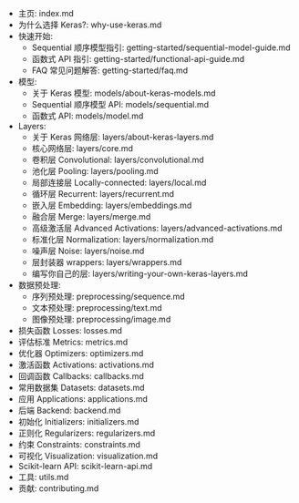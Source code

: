 - 主页: index.md
- 为什么选择 Keras?: why-use-keras.md
- 快速开始:
  - Sequential 顺序模型指引: getting-started/sequential-model-guide.md
  - 函数式 API 指引: getting-started/functional-api-guide.md
  - FAQ 常见问题解答: getting-started/faq.md
- 模型:
  - 关于 Keras 模型: models/about-keras-models.md
  - Sequential 顺序模型 API: models/sequential.md
  - 函数式 API: models/model.md
- Layers:
  - 关于 Keras 网络层: layers/about-keras-layers.md
  - 核心网络层: layers/core.md
  - 卷积层 Convolutional: layers/convolutional.md
  - 池化层 Pooling: layers/pooling.md
  - 局部连接层 Locally-connected: layers/local.md
  - 循环层 Recurrent: layers/recurrent.md
  - 嵌入层 Embedding: layers/embeddings.md
  - 融合层 Merge: layers/merge.md
  - 高级激活层 Advanced Activations: layers/advanced-activations.md
  - 标准化层 Normalization: layers/normalization.md
  - 噪声层 Noise: layers/noise.md
  - 层封装器 wrappers: layers/wrappers.md
  - 编写你自己的层: layers/writing-your-own-keras-layers.md
- 数据预处理:
  - 序列预处理: preprocessing/sequence.md
  - 文本预处理: preprocessing/text.md
  - 图像预处理: preprocessing/image.md
- 损失函数 Losses: losses.md
- 评估标准 Metrics: metrics.md
- 优化器 Optimizers: optimizers.md
- 激活函数 Activations: activations.md
- 回调函数 Callbacks: callbacks.md
- 常用数据集 Datasets: datasets.md
- 应用 Applications: applications.md
- 后端 Backend: backend.md
- 初始化 Initializers: initializers.md
- 正则化 Regularizers: regularizers.md
- 约束 Constraints: constraints.md
- 可视化 Visualization: visualization.md
- Scikit-learn API: scikit-learn-api.md
- 工具: utils.md
- 贡献: contributing.md
